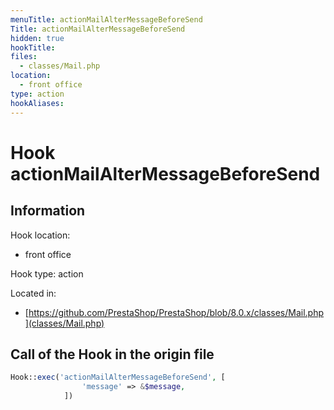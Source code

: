 ```yaml
---
menuTitle: actionMailAlterMessageBeforeSend
Title: actionMailAlterMessageBeforeSend
hidden: true
hookTitle: 
files:
  - classes/Mail.php
location:
  - front office
type: action
hookAliases:
---
```


# Hook actionMailAlterMessageBeforeSend

## Information

Hook location:
  - front office

Hook type: action

Located in: 
  - [https://github.com/PrestaShop/PrestaShop/blob/8.0.x/classes/Mail.php](classes/Mail.php)

## Call of the Hook in the origin file

```php
Hook::exec('actionMailAlterMessageBeforeSend', [
                'message' => &$message,
            ])
```